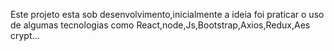 Este projeto esta sob desenvolvimento,inicialmente a ideia foi praticar o uso de algumas tecnologias como React,node,Js,Bootstrap,Axios,Redux,Aes crypt...